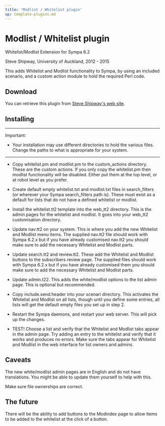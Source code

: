 ```yaml
---
title: 'Modlist / Whitelist plugin'
up: template-plugins.md
---
```


Modlist / Whitelist plugin
==========================

Whitelist/Modlist Extension for Sympa 6.2

Steve Shipway, University of Auckland, 2012 - 2015

This adds Whitelist and Modlist functionality to Sympa, by using an included scenario, and a custom action module to hold the required Perl code.

Download
--------

You can retrieve this plugin from [Steve Shipway's web site](http://steveshipway.org/software/f_sympa.html).

Installing
----------

----
Important:

  * Your installation may use different directories to hold the various files. Change the paths to what is appropriate for your system.

----

  - Copy whitelist.pm and modlist.pm to the custom\_actions directory. These are the custom actions. If you only copy the whitelist.pm then modlist functionality will be disabled. Either put them at the top level, or at robot level as you prefer.

  - Create default empty whitelist.txt and modlist.txt files in search\_filters (or wherever your Sympa search\_filters path is). These must exist as a default for lists that do not have a defined whitelist or modlist.

  - Install the whitelist.tt2 template into the web\_tt2 directory. This is the admin pages for the whitelist and modlist. It goes into your web\_tt2 customisation directory.

  - Update nav.tt2 on your system. This is where you add the new Whitelist and Modlist menu items. The supplied nav.tt2 file should work with Sympa 6.2.x but if you have already customised nav.tt2 you should make sure to add the necessary Whitelist and Modlist parts.

  - Update search.tt2 and review.tt2. These add the Whitelist and Modlist buttons to the subscribers review page. The supplied files should work with Sympa 6.2.x but if you have already customised them you should make sure to add the necessary Whitelist and Modlist parts.

  - Update admin.t22. This adds the white/modlist options to the list admin page. This is optional but recommended.

  - Copy include.send.header into your scenari directory. This activates the Whitelist and Modlist on all lists, though until you define some entries, all lists will get the default empty files you set up in step 2.

  - Restart the Sympa daemons, and restart your web server. This will pick up the changes.

  - TEST! Choose a list and verify that the Whitelist and Modlist tabs appear in the admin page. Try adding an entry to the whitelist and verify that it works and produces no errors. Make sure the tabs appear for Whitelist and Modlist in the web interface for list owners and admins.

Caveats
-------

The new white/modlist admin pages are in English and do not have translations. You might be able to update them yourself to help with this.

Make sure file ownerships are correct.

The future
----------

There will be the ability to add buttons to the Modindex page to allow items to be added to the whitelist at the click of a button.
